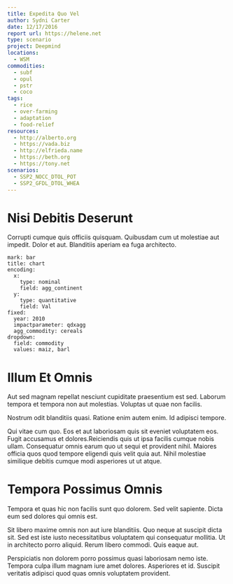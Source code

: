 ```yaml
---
title: Expedita Quo Vel
author: Sydni Carter
date: 12/17/2016
report url: https://helene.net
type: scenario
project: Deepmind
locations:
  - WSM
commodities:
  - subf
  - opul
  - pstr
  - coco
tags:
  - rice
  - over-farming
  - adaptation
  - food-relief
resources:
  - http://alberto.org
  - https://vada.biz
  - http://elfrieda.name
  - https://beth.org
  - https://tony.net
scenarios:
  - SSP2_NOCC_DTOL_POT
  - SSP2_GFDL_DTOL_WHEA
---
```

# Nisi Debitis Deserunt
Corrupti cumque quis officiis quisquam. Quibusdam cum ut molestiae aut impedit. Dolor et aut. Blanditiis aperiam ea fuga architecto.

```vis
mark: bar
title: chart
encoding:
  x:
    type: nominal
    field: agg_continent
  y:
    type: quantitative
    field: Val
fixed:
  year: 2010
  impactparameter: qdxagg
  agg_commodity: cereals
dropdown:
  field: commodity
  values: maiz, barl
```

# Illum Et Omnis
Aut sed magnam repellat nesciunt cupiditate praesentium est sed. Laborum tempora et tempora non aut molestias. Voluptas ut quae non facilis.
 Nostrum odit blanditiis quasi. Ratione enim autem enim. Id adipisci tempore.
 Qui vitae cum quo. Eos et aut laboriosam quis sit eveniet voluptatem eos. Fugit accusamus et dolores.Reiciendis quis ut ipsa facilis cumque nobis ullam. Consequatur omnis earum quo ut sequi et provident nihil. Maiores officia quos quod tempore eligendi quis velit quia aut. Nihil molestiae similique debitis cumque modi asperiores ut ut atque.

# Tempora Possimus Omnis
Tempora et quas hic non facilis sunt quo dolorem. Sed velit sapiente. Dicta eum sed dolores qui omnis est.
 Sit libero maxime omnis non aut iure blanditiis. Quo neque at suscipit dicta sit. Sed est iste iusto necessitatibus voluptatem qui consequatur mollitia. Ut in architecto porro aliquid. Rerum libero commodi. Quis eaque aut.
 Perspiciatis non dolorem porro possimus quasi laboriosam nemo iste. Tempora culpa illum magnam iure amet dolores. Asperiores et id. Suscipit veritatis adipisci quod quas omnis voluptatem provident.
